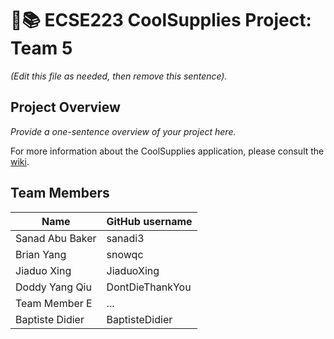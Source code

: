# :triangular_ruler::books: ECSE223 CoolSupplies Project: Team 5

_(Edit this file as needed, then remove this sentence)._

## Project Overview

_Provide a one-sentence overview of your project here._

For more information about the CoolSupplies application, please consult the [wiki](../../wiki).

## Team Members

| Name            | GitHub username |
|-----------------|-----------------|
| Sanad Abu Baker | sanadi3         |
| Brian Yang      | snowqc          |
| Jiaduo Xing     | JiaduoXing      |
| Doddy Yang Qiu  | DontDieThankYou |
| Team Member E   | ...             |
| Baptiste Didier | BaptisteDidier  |
